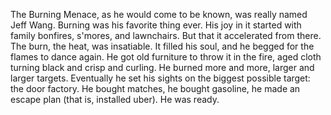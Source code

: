 The Burning Menace, as he would come to be known, was really named Jeff Wang. 
Burning was his favorite thing ever. 
His joy in it started with family bonfires, s'mores, and lawnchairs. 
But that it accelerated from there. 
The burn, the heat, was insatiable. 
It filled his soul, and he begged for the flames to dance again. 
He got old furniture to throw it in the fire, aged cloth turning black and crisp and curling. 
He burned more and more, larger and larger targets.
Eventually he set his sights on the biggest possible target: the door factory.
He bought matches, he bought gasoline, he made an escape plan (that is, installed uber). He was ready.